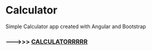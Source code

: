 # Calculator

Simple Calculator app created with Angular and Bootstrap 

### --->>> [CALCULATORRRRR](https://angularcalculator-c0a8b.web.app/)



